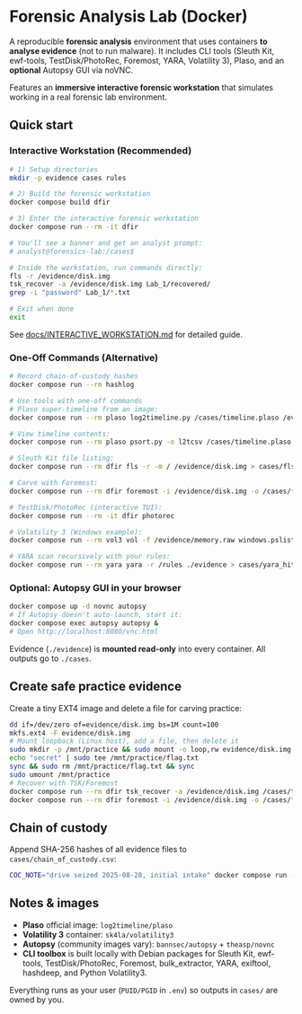 # Forensic Analysis Lab (Docker)

A reproducible **forensic analysis** environment that uses containers **to analyse evidence** (not to run malware).
It includes CLI tools (Sleuth Kit, ewf-tools, TestDisk/PhotoRec, Foremost, YARA, Volatility 3), Plaso, and an **optional** Autopsy GUI via noVNC.

Features an **immersive interactive forensic workstation** that simulates working in a real forensic lab environment.

## Quick start

### Interactive Workstation (Recommended)

```bash
# 1) Setup directories
mkdir -p evidence cases rules

# 2) Build the forensic workstation
docker compose build dfir

# 3) Enter the interactive forensic workstation
docker compose run --rm -it dfir

# You'll see a banner and get an analyst prompt:
# analyst@forensics-lab:/cases$

# Inside the workstation, run commands directly:
fls -r /evidence/disk.img
tsk_recover -a /evidence/disk.img Lab_1/recovered/
grep -i "password" Lab_1/*.txt

# Exit when done
exit
```

See [docs/INTERACTIVE_WORKSTATION.md](docs/INTERACTIVE_WORKSTATION.md) for detailed guide.

### One-Off Commands (Alternative)

```bash
# Record chain-of-custody hashes
docker compose run --rm hashlog

# Use tools with one-off commands
# Plaso super-timeline from an image:
docker compose run --rm plaso log2timeline.py /cases/timeline.plaso /evidence/disk.img

# View timeline contents:
docker compose run --rm plaso psort.py -o l2tcsv /cases/timeline.plaso > cases/timeline.csv

# Sleuth Kit file listing:
docker compose run --rm dfir fls -r -m / /evidence/disk.img > cases/fls.txt

# Carve with Foremost:
docker compose run --rm dfir foremost -i /evidence/disk.img -o /cases/foremost_out

# TestDisk/PhotoRec (interactive TUI):
docker compose run --rm -it dfir photorec

# Volatility 3 (Windows example):
docker compose run --rm vol3 vol -f /evidence/memory.raw windows.pslist.PsList

# YARA scan recursively with your rules:
docker compose run --rm yara yara -r /rules ./evidence > cases/yara_hits.txt
```

### Optional: Autopsy GUI in your browser
```bash
docker compose up -d novnc autopsy
# If Autopsy doesn't auto-launch, start it:
docker compose exec autopsy autopsy &
# Open http://localhost:8080/vnc.html
```
Evidence (`./evidence`) is **mounted read-only** into every container. All outputs go to `./cases`.

## Create safe practice evidence
Create a tiny EXT4 image and delete a file for carving practice:
```bash
dd if=/dev/zero of=evidence/disk.img bs=1M count=100
mkfs.ext4 -F evidence/disk.img
# Mount loopback (Linux host), add a file, then delete it
sudo mkdir -p /mnt/practice && sudo mount -o loop,rw evidence/disk.img /mnt/practice
echo "secret" | sudo tee /mnt/practice/flag.txt
sync && sudo rm /mnt/practice/flag.txt && sync
sudo umount /mnt/practice
# Recover with TSK/Foremost
docker compose run --rm dfir tsk_recover -a /evidence/disk.img /cases/tsk_recover_out
docker compose run --rm dfir foremost -i /evidence/disk.img -o /cases/foremost_out
```

## Chain of custody
Append SHA-256 hashes of all evidence files to `cases/chain_of_custody.csv`:
```bash
COC_NOTE="drive seized 2025-08-28, initial intake" docker compose run --rm hashlog
```

## Notes & images
- **Plaso** official image: `log2timeline/plaso`  
- **Volatility 3** container: `sk4la/volatility3`  
- **Autopsy** (community images vary): `bannsec/autopsy` + `theasp/novnc`  
- **CLI toolbox** is built locally with Debian packages for Sleuth Kit, ewf-tools, TestDisk/PhotoRec, Foremost, bulk_extractor, YARA, exiftool, hashdeep, and Python Volatility3.

Everything runs as your user (`PUID/PGID` in `.env`) so outputs in `cases/` are owned by you.
